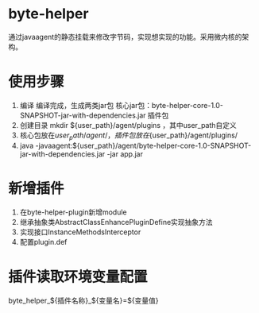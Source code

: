 # byte-helper
通过javaagent的静态挂载来修改字节码，实现想实现的功能。采用微内核的架构。

# 使用步骤
1. 编译
编译完成，生成两类jar包
核心jar包：byte-helper-core-1.0-SNAPSHOT-jar-with-dependencies.jar
插件包
2. 创建目录
mkdir ${user_path}/agent/plugins ，其中user_path自定义
3. 核心包放在${user_path}/agent/，插件包放在${user_path}/agent/plugins/
4. java -javaagent:${user_path}/agent/byte-helper-core-1.0-SNAPSHOT-jar-with-dependencies.jar -jar app.jar

# 新增插件
1. 在byte-helper-plugin新增module
2. 继承抽象类AbstractClassEnhancePluginDefine实现抽象方法
3. 实现接口InstanceMethodsInterceptor
4. 配置plugin.def

# 插件读取环境变量配置
byte_helper_${插件名称}_${变量名}=${变量值}